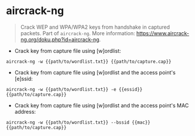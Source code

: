 # aircrack-ng

> Crack WEP and WPA/WPA2 keys from handshake in captured packets.
> Part of `aircrack-ng`.
> More information: <https://www.aircrack-ng.org/doku.php?id=aircrack-ng>.

- Crack key from capture file using [w]ordlist:

`aircrack-ng -w {{path/to/wordlist.txt}} {{path/to/capture.cap}}`

- Crack key from capture file using [w]ordlist and the access point's [e]ssid:

`aircrack-ng -w {{path/to/wordlist.txt}} -e {{essid}} {{path/to/capture.cap}}`

- Crack key from capture file using [w]ordlist and the access point's MAC address:

`aircrack-ng -w {{path/to/wordlist.txt}} --bssid {{mac}} {{path/to/capture.cap}}`
